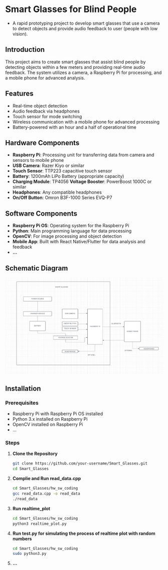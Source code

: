 # Smart Glasses for Blind People

- A rapid prototyping project to develop smart glasses that use a camera to detect objects and provide audio feedback to user (people with low vision).



## Introduction

This project aims to create smart glasses that assist blind people by detecting objects within a few meters and providing real-time audio feedback. The system utilizes a camera, a Raspberry Pi for processing, and a mobile phone for advanced analysis.

## Features

- Real-time object detection
- Audio feedback via headphones
- Touch sensor for mode switching
- Wireless communication with a mobile phone for advanced processing
- Battery-powered with an hour and a half of operational time

## Hardware Components

- **Raspberry Pi**: Processing unit for transferring data from camera and sensors to mobile phone
- **USB Camera**: Razer Kiyo or similar
- **Touch Sensor**: TTP223 capacitive touch sensor
- **Battery**: 1200mAh LiPo Battery (appropriate capacity)
- **Charging Module**: TP4056
  **Voltage Booster**: PowerBoost 1000C or similar
- **Headphones**: Any compatible headphones
- **On/Off Button**: Omron B3F-1000 Series EVQ-P7 

## Software Components

- **Raspberry Pi OS**: Operating system for the Raspberry Pi
- **Python**: Main programming language for data processing
- **OpenCV**: For image processing and object detection
- **Mobile App**: Built with React Native/Flutter for data analysis and feedback
- **...**

## Schematic Diagram

![Schematic Diagram](electronic_components_and_modules/SCHEMATIC_DIAGRAM.png)

## Installation

### Prerequisites

- Raspberry Pi with Raspberry Pi OS installed
- Python 3.x installed on Raspberry Pi
- OpenCV installed on Raspberry Pi
- ...


### Steps

1. **Clone the Repository**

   ```bash
   git clone https://github.com/your-username/Smart_Glasses.git
   cd Smart_Glasses


2. **Complie and Run read_data.cpp**

   ```bash
   cd Smart_Glasses/hw_sw_coding
   gcc read_data.cpp -o read_data
   ./read_data

3. **Run realtime_plot**

   ```bash
   cd Smart_Glasses/hw_sw_coding
   python3 realtime_plot.py


4. **Run test.py for simulating the process of realtime plot with random numbers**

   ```bash
   cd Smart_Glasses/hw_sw_coding
   sudo python3.py

5. **...**



